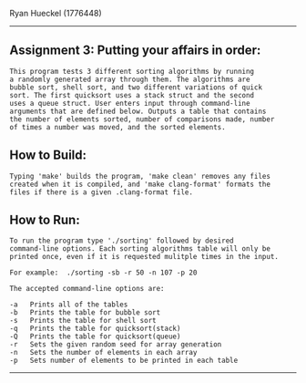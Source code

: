 Ryan Hueckel (1776448)

--------------------------------------------------------------------

## Assignment 3: Putting your affairs in order:

    This program tests 3 different sorting algorithms by running
    a randomly generated array through them. The algorithms are
    bubble sort, shell sort, and two different variations of quick
    sort. The first quicksort uses a stack struct and the second 
    uses a queue struct. User enters input through command-line 
    arguments that are defined below. Outputs a table that contains
    the number of elements sorted, number of comparisons made, number
    of times a number was moved, and the sorted elements.

## How to Build:

    Typing 'make' builds the program, 'make clean' removes any files
    created when it is compiled, and 'make clang-format' formats the
    files if there is a given .clang-format file.

## How to Run:

    To run the program type './sorting' followed by desired
    command-line options. Each sorting algorithms table will only be 
    printed once, even if it is requested mulitple times in the input.

    For example:  ./sorting -sb -r 50 -n 107 -p 20

    The accepted command-line options are:

    -a   Prints all of the tables
    -b   Prints the table for bubble sort
    -s   Prints the table for shell sort
    -q   Prints the table for quicksort(stack)
    -Q   Prints the table for quicksort(queue)
    -r   Sets the given random seed for array generation
    -n   Sets the number of elements in each array
    -p   Sets number of elements to be printed in each table   

--------------------------------------------------------------------

